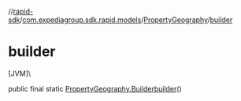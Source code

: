 //[rapid-sdk](../../../index.md)/[com.expediagroup.sdk.rapid.models](../index.md)/[PropertyGeography](index.md)/[builder](builder.md)

# builder

[JVM]\

public final static [PropertyGeography.Builder](-builder/index.md)[builder](builder.md)()

